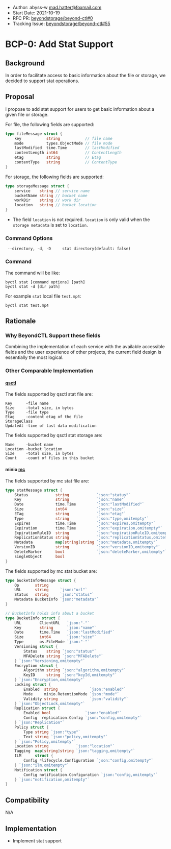 - Author: abyss-w <mad.hatter@foxmail.com>
- Start Date: 2021-10-19
- RFC PR: [beyondstorage/beyond-ctl#0](https://github.com/beyondstorage/beyond-ctl/issues/0)
- Tracking Issue: [beyondstorage/beyond-ctl#55](https://github.com/beyondstorage/beyond-ctl/issues/55)

# BCP-0: Add Stat Support

## Background

In order to facilitate access to basic information about the file or storage, we decided to support stat operations.

## Proposal

I propose to add stat support for users to get basic information about a given file or storage.

For file, the following fields are supported:

```go
type fileMessage struct {
	key           string           // file name
	mode          types.ObjectMode // file mode
	lastModified  time.Time        // lastModified
	contentLength int64            // ContentLength
	etag          string           // Etag
	contentType   string           // ContentType
}
```

For storage, the following fields are supported:

```go
type storageMessage struct {
	service    string // service name
	bucketName string // bucket name
	workDir    string // work dir
	location   string // bucket location
}
```

- The field `location` is not required. `location` is only valid when the `storage metadata` is set to `location`.

### Command Options

```
 --directory, -d, -D     stat directory(default: false)
```

### Command

The command will be like:

```
byctl stat [command options] [path]
byctl stat -d [dir path]
```

For example `stat` local file `test.mp4`:

```
byctl stat test.mp4
```

## Rationale

### Why BeyondCTL Support these fields

Combining the implementation of each service with the available accessible fields and the user experience of other projects, the current field design is essentially the most logical.

### Other Comparable Implementation

#### [qsctl](https://github.com/qingstor/qsctl)

The fields supported by qsctl stat file are:

```
Key      -file name
Size     -total size, in bytes
Type     -file type
Etag     -content etag of the file
StorageClass 
UpdateAt -time of last data modification
```

The fields supported by qsctl stat storage are:

```
Name     -bucket name
Location -bucket location
Size     -total size, in bytes
Count    -count of files in this bucket
```

#### minio [mc](https://github.com/minio/mc)

The fields supported by mc stat file are:

```go
type statMessage struct {
	Status            string            `json:"status"`
	Key               string            `json:"name"`
	Date              time.Time         `json:"lastModified"`
	Size              int64             `json:"size"`
	ETag              string            `json:"etag"`
	Type              string            `json:"type,omitempty"`
	Expires           time.Time         `json:"expires,omitempty"`
	Expiration        time.Time         `json:"expiration,omitempty"`
	ExpirationRuleID  string            `json:"expirationRuleID,omitempty"`
	ReplicationStatus string            `json:"replicationStatus,omitempty"`
	Metadata          map[string]string `json:"metadata,omitempty"`
	VersionID         string            `json:"versionID,omitempty"`
	DeleteMarker      bool              `json:"deleteMarker,omitempty"`
	singleObject      bool
}
```

The fields supported by mc stat bucket are:

```go
type bucketInfoMessage struct {
	Op       string
	URL      string     `json:"url"`
	Status   string     `json:"status"`
	Metadata BucketInfo `json:"metadata"`
}

// BucketInfo holds info about a bucket
type BucketInfo struct {
	URL        ClientURL   `json:"-"`
	Key        string      `json:"name"`
	Date       time.Time   `json:"lastModified"`
	Size       int64       `json:"size"`
	Type       os.FileMode `json:"-"`
	Versioning struct {
		Status    string `json:"status"`
		MFADelete string `json:"MFADelete"`
	} `json:"Versioning,omitempty"`
	Encryption struct {
		Algorithm string `json:"algorithm,omitempty"`
		KeyID     string `json:"keyId,omitempty"`
	} `json:"Encryption,omitempty"`
	Locking struct {
		Enabled  string              `json:"enabled"`
		Mode     minio.RetentionMode `json:"mode"`
		Validity string              `json:"validity"`
	} `json:"ObjectLock,omitempty"`
	Replication struct {
		Enabled bool               `json:"enabled"`
		Config  replication.Config `json:"config,omitempty"`
	} `json:"Replication"`
	Policy struct {
		Type string `json:"type"`
		Text string `json:"policy,omitempty"`
	} `json:"Policy,omitempty"`
	Location string            `json:"location"`
	Tagging  map[string]string `json:"tagging,omitempty"`
	ILM      struct {
		Config *lifecycle.Configuration `json:"config,omitempty"`
	} `json:"ilm,omitempty"`
	Notification struct {
		Config notification.Configuration `json:"config,omitempty"`
	} `json:"notification,omitempty"`
}
```

## Compatibility

N/A

## Implementation

- Implement stat support

